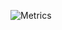 ![Metrics](https://metrics.lecoq.io/veltus5184?template=classic&base.metadata=0&activity=1&languages=1&activity.limit=5&activity.days=14&activity.filter=all&config.timezone=Asia%2FBangkok&config.animated=true)
